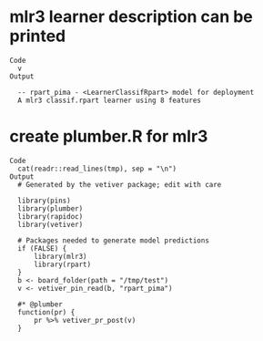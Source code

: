 # mlr3 learner description can be printed

    Code
      v
    Output
      
      -- rpart_pima - <LearnerClassifRpart> model for deployment 
      A mlr3 classif.rpart learner using 8 features

# create plumber.R for mlr3

    Code
      cat(readr::read_lines(tmp), sep = "\n")
    Output
      # Generated by the vetiver package; edit with care
      
      library(pins)
      library(plumber)
      library(rapidoc)
      library(vetiver)
      
      # Packages needed to generate model predictions
      if (FALSE) {
          library(mlr3)
          library(rpart)
      }
      b <- board_folder(path = "/tmp/test")
      v <- vetiver_pin_read(b, "rpart_pima")
      
      #* @plumber
      function(pr) {
          pr %>% vetiver_pr_post(v)
      }

